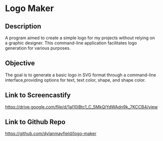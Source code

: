 # Logo Maker

## Description

A program aimed to create a simple logo for my projects without relying on a graphic designer. This command-line application facilitates logo generation for various purposes.

## Objective

The goal is to generate a basic logo in SVG format through a command-line interface,providing options for text, text color, shape, and shape color. 

## Link to Screencastify
https://drive.google.com/file/d/1aI10iBtc1_C_5MkQiYdWAdn9k_7KCCB4/view

## Link to Github Repo
https://github.com/dylanmayfield/logo-maker
